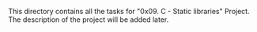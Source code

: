 This directory contains all the tasks for "0x09. C - Static libraries" Project.
The description of the project will be added later.
